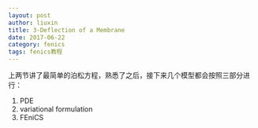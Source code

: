 ```yaml
---
layout: post
author: liuxin
title: 3-Deflection of a Membrane
date: 2017-06-22
category: fenics
tags: fenics教程
---
```

 上两节讲了最简单的泊松方程，熟悉了之后，接下来几个模型都会按照三部分进行：
1. PDE 
2. variational formulation
3. FEniCS 




